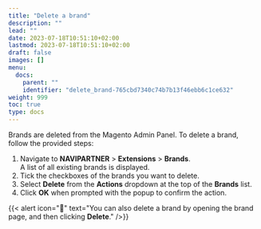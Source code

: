 ```yaml
---
title: "Delete a brand"
description: ""
lead: ""
date: 2023-07-18T10:51:10+02:00
lastmod: 2023-07-18T10:51:10+02:00
draft: false
images: []
menu:
  docs:
    parent: ""
    identifier: "delete_brand-765cbd7340c74b7b13f46ebb6c1ce632"
weight: 999
toc: true
type: docs
---
```


Brands are deleted from the Magento Admin Panel. To delete a brand, follow the provided steps:

1. Navigate to **NAVIPARTNER** > **Extensions** > **Brands**.        
   A list of all existing brands is displayed.
2. Tick the checkboxes of the brands you want to delete.
3. Select **Delete** from the **Actions** dropdown at the top of the **Brands** list.
4. Click **OK** when prompted with the popup to confirm the action.

{{< alert icon="📝" text="You can also delete a brand by opening the brand page, and then clicking <b>Delete</b>." />}}